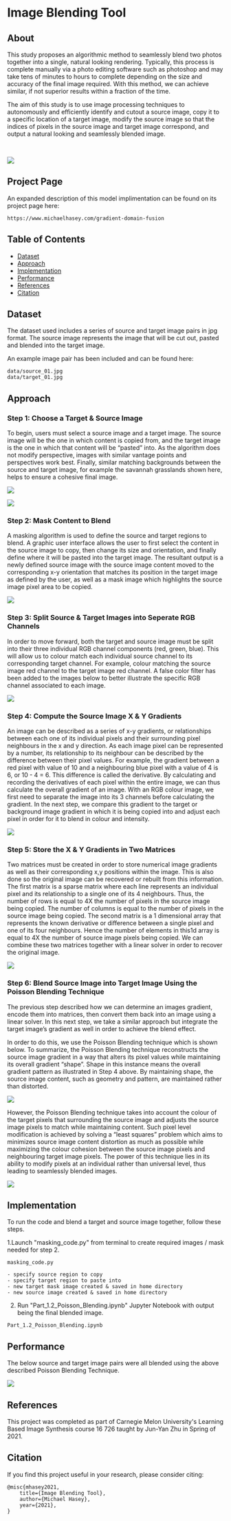 # Image Blending Tool

## About 

This study proposes an algorithmic method to seamlessly blend two photos together into a single, natural looking rendering.  Typically, this process is complete manually via a photo editing software such as photoshop and may take tens of minutes to hours to complete depending on the size and accuracy of the final image required.  With this method, we can achieve similar, if not superior results within a fraction of the time.

The aim of this study is to use image processing techniques to autonomously and efficiently identify and cutout a source image,  copy it to a specific location of a target image, modify the source image so that the indices of pixels in the source image and target image correspond, and output a natural looking and seamlessly blended image.

<br>

![](images/intro_banner.png)

## Project Page

An expanded description of this model implimentation can be found on its project page here:

```
https://www.michaelhasey.com/gradient-domain-fusion
```

## Table of Contents

- [Dataset](#Dataset)
- [Approach](#Approach)
- [Implementation](#Implementation)
- [Performance](#Performance)
- [References](#References)
- [Citation](#Citation)

## Dataset

The dataset used includes a series of source and target image pairs in jpg format.  The source image represents the image that will be cut out, pasted and blended into the target image. 

An example image pair has been included and can be found here: 

```
data/source_01.jpg
data/target_01.jpg
```

## Approach

### Step 1: Choose a Target & Source Image

To begin, users must select a source image and a target image.  The source image will be the one in which content is copied from, and the target image is the one in which that content will be “pasted” into.  As the algorithm does not modify perspective, images with similar vantage points and perspectives work best.  Finally, similar matching backgrounds between the source and target image, for example the savannah grasslands shown here, helps to ensure a cohesive final image.

![](images/blend_savannah.png)

![](images/safari.gif)

### Step 2: Mask Content to Blend

A masking algorithm is used to define the source and target regions to blend. A graphic user interface allows the user to first select the content in the source image to copy, then change its size and orientation, and finally define where it will be pasted into the target image.  The resultant output is a newly defined source image with the source image content moved to the corresponding x-y orientation that matches its position in the target image as defined by the user, as well as a mask image which highlights the source image pixel area to be copied.

![](images/select_cut.png)

### Step 3: Split Source & Target Images into Seperate RGB Channels

In order to move forward, both the  target and source image must be split into their three individual RGB channel components (red, green, blue).  This will allow us to colour match each individual source channel to its corresponding target channel.  For example, colour matching the source image red channel to the target image red channel.  A false color filter has been added to the images below to better illustrate the specific RGB channel associated to each image. 

![](images/channels.png)

### Step 4: Compute the Source Image X & Y Gradients

An image can be described as a series of x-y gradients, or relationships between each one of its individual pixels and their surrounding pixel neighbours in the x and y direction.  As each image pixel can be represented by a number, its relationship to its neighbour can be described by the difference between their pixel values. For example, the gradient between a red pixel with value of 10 and a neighbouring blue pixel with a value of 4 is 6, or 10 - 4 = 6.  This difference is called the derivative. By calculating and recording the derivatives of each pixel within the entire image, we can thus calculate the overall gradient of an image.  With an RGB colour image, we first need to separate the image into its 3 channels before calculating the gradient.  In the next step, we compare this gradient to the target or background image gradient in which it is being copied into and adjust each pixel in order for it to blend in colour and intensity.

![](images/neagtive.png)

### Step 5: Store the X & Y Gradients in Two Matrices

Two matrices must be created in order to store numerical image gradients as well as their corresponding x,y positions within the image.  This is also done so the original image can be recovered or rebuilt from this information.  The first matrix is a sparse matrix where each line represents an individual pixel and its relationship to a single one of its 4 neighbours.  Thus, the number of rows is equal to 4X the number of pixels in the source image being copied.  The number of columns is equal to the number of pixels in the source image being copied.  The second matrix is a 1 dimensional array that represents the known derivative or difference between a single pixel and one of its four neighbours.  Hence the number of elements in this1d array is equal to 4X the number of source image pixels being copied. We can combine these two matrices together with a linear solver in order to recover the original image.

![](images/matrix.png)

### Step 6: Blend Source Image into Target Image Using the Poisson Blending Technique

The previous step described how we can determine an images gradient, encode them into matrices, then convert them back into an image using a linear solver.  In this next step, we take a similar approach but integrate the target image’s gradient as well in order to achieve the blend effect.

In order to do this, we use the Poisson Blending technique which is shown below.  To summarize, the Poisson Blending technique reconstructs the source image gradient in a way that alters its pixel values while maintaining its overall gradient “shape”.  Shape in this instance means the overall gradient pattern as illustrated in Step 4 above.  By maintaining shape, the source image content, such as geometry and pattern, are maintained rather than distorted. 
 
 ![](images/poisson.png)
 
However, the Poisson Blending technique takes into account the colour of the target pixels that surrounding the source image and adjusts the source image pixels to match while maintaining content.  Such pixel level modification is achieved by solving a “least squares” problem which aims to minimizes source image content distortion as much as possible while maximizing the colour cohesion between the source image pixels and neighbouring target image pixels. The power of this technique lies in its ability to modify pixels at an individual rather than universal level, thus leading to seamlessly blended images.

![](images/blend.png)

## Implementation

To run the code and blend a target and source image together, follow these steps.

1.Launch "masking_code.py" from terminal to create required images / mask needed for step 2.
```
masking_code.py
```
    - specify source region to copy
    - specify target region to paste into
    - new target mask image created & saved in home directory
    - new source image created & saved in home directory

2. Run "Part_1.2_Poisson_Blending.ipynb" Jupyter Notebook with output being the final blended image.
```
Part_1.2_Poisson_Blending.ipynb
```

## Performance

The below source and target image pairs were all blended using the above described Poisson Blending Technique.

![](images/results.png)

## References

This project was completed as part of Carnegie Melon University's Learning Based Image Synthesis course 16 726 taught by Jun-Yan Zhu in Spring of 2021.

## Citation

If you find this project useful in your research, please consider citing:

``` 
@misc{mhasey2021,
    title={Image Blending Tool},
    author={Michael Hasey},
    year={2021},
}
```
